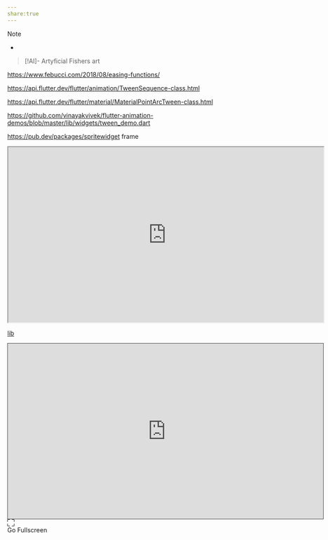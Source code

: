 ```yaml
---
share:true
---
```

> [!NOTE]
> -

> [!AI]-  Artyficial
> Fishers art 

  https://www.febucci.com/2018/08/easing-functions/
 
 https://api.flutter.dev/flutter/animation/TweenSequence-class.html

https://api.flutter.dev/flutter/material/MaterialPointArcTween-class.html

https://github.com/vinayakvivek/flutter-animation-demos/blob/master/lib/widgets/tween_demo.dart

https://pub.dev/packages/spritewidget
frame

<iframe width="720" height="400" scrolling="no" src="https://sensn.github.io/DigitalGarden/particle_field/"></iframe>



[lib](https://sensn.github.io/DigitalGarden/lib/)

<iframe  id="fullscreen" width="720" height="400" scrolling="no" src="https://sensn.github.io/DigitalGarden/web_wasm/" style="border: 1px solid #464646;" allowfullscreen=""  data-external="1"></iframe>

<div id="fullscreen1">

<svg xmlns="http://www.w3.org/2000/svg" id="fullscreen-trigger" width="16" height="16" fill="currentColor" class="bi bi-fullscreen" viewBox="0 0 16 16">
  <path d="M1.5 1a.5.5 0 0 0-.5.5v4a.5.5 0 0 1-1 0v-4A1.5 1.5 0 0 1 1.5 0h4a.5.5 0 0 1 0 1h-4zM10 .5a.5.5 0 0 1 .5-.5h4A1.5 1.5 0 0 1 16 1.5v4a.5.5 0 0 1-1 0v-4a.5.5 0 0 0-.5-.5h-4a.5.5 0 0 1-.5-.5zM.5 10a.5.5 0 0 1 .5.5v4a.5.5 0 0 0 .5.5h4a.5.5 0 0 1 0 1h-4A1.5 1.5 0 0 1 0 14.5v-4a.5.5 0 0 1 .5-.5zm15 0a.5.5 0 0 1 .5.5v4a1.5 1.5 0 0 1-1.5 1.5h-4a.5.5 0 0 1 0-1h4a.5.5 0 0 0 .5-.5v-4a.5.5 0 0 1 .5-.5z"/>
</svg>

<!-- partial:index.partial.html -->
<div id="fullscreen-trigger1">Go Fullscreen</div>

<div id="fullscreen1"></div>

<!-- partial -->
<script>
// DEMO FOR:
// http://stackoverflow.com/questions/8358196/onfullscreenchange-dom-event

var target = document.getElementById("fullscreen");
var trigger = document.getElementById("fullscreen-trigger");

trigger.addEventListener("click", function () {
	if (target.requestFullscreen) target.requestFullscreen();
  else if (target.msRequestFullscreen) target.msRequestFullscreen();
  else if (target.mozRequestFullScreen) target.mozRequestFullScreen();
  else if (target.webkitRequestFullscreen) target.webkitRequestFullscreen();
});

function onFullScreenChange () {
	var fullScreenElement =
		document.fullscreenElement ||
		document.msFullscreenElement ||
		document.mozFullScreenElement ||
		document.webkitFullscreenElement;
	console.log("Is fullscreen:", !!fullScreenElement);
};

if (document.onfullscreenchange === null)
	document.onfullscreenchange = onFullScreenChange;
else if (document.onmsfullscreenchange === null)
	document.onmsfullscreenchange = onFullScreenChange;
else if (document.onmozfullscreenchange === null)
	document.onmozfullscreenchange = onFullScreenChange;
else if (document.onwebkitfullscreenchange === null)
	document.onwebkitfullscreenchange = onFullScreenChange;
 </script>
